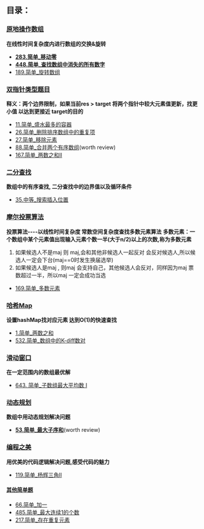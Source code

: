 ## 目录：

### [原地操作数组](https://github.com/wuye251/algorithm/tree/master/%E5%8A%9B%E6%89%A3/%E6%95%B0%E7%BB%84/%E5%8E%9F%E5%9C%B0%E6%93%8D%E4%BD%9C%E6%95%B0%E7%BB%84)
__在线性时间复杂度内进行数组的交换&旋转__
- __[283.简单_移动零](https://github.com/wuye251/algorithm/blob/master/%E5%8A%9B%E6%89%A3/%E6%95%B0%E7%BB%84/%E5%8E%9F%E5%9C%B0%E6%93%8D%E4%BD%9C%E6%95%B0%E7%BB%84/283.%E7%AE%80%E5%8D%95_%E7%A7%BB%E5%8A%A8%E9%9B%B6)__
- __[448.简单_查找数组中消失的所有数字](https://github.com/wuye251/algorithm/blob/master/%E5%8A%9B%E6%89%A3/%E6%95%B0%E7%BB%84/%E5%8E%9F%E5%9C%B0%E6%93%8D%E4%BD%9C%E6%95%B0%E7%BB%84/448.%E7%AE%80%E5%8D%95_%E6%9F%A5%E6%89%BE%E6%95%B0%E7%BB%84%E4%B8%AD%E6%B6%88%E5%A4%B1%E7%9A%84%E6%89%80%E6%9C%89%E6%95%B0%E5%AD%97.php)__
- [189.简单_旋转数组](https://github.com/wuye251/algorithm/blob/master/%E5%8A%9B%E6%89%A3/%E6%95%B0%E7%BB%84/%E5%8E%9F%E5%9C%B0%E6%93%8D%E4%BD%9C%E6%95%B0%E7%BB%84/189.%E7%AE%80%E5%8D%95_%E6%97%8B%E8%BD%AC%E6%95%B0%E7%BB%84.php)


### [双指针类型题目](https://github.com/wuye251/algorithm/tree/master/%E5%8A%9B%E6%89%A3/%E6%95%B0%E7%BB%84/%E5%8F%8C%E6%8C%87%E9%92%88)
__释义：两个边界限制，如果当前res > target  将两个指针中较大元素值更新，找更小值 以达到更接近 target的目的__
- [11.简单_盛水最多的容器](https://github.com/wuye251/algorithm/blob/master/%E5%8A%9B%E6%89%A3/%E6%95%B0%E7%BB%84/%E5%8F%8C%E6%8C%87%E9%92%88/11.%E7%AE%80%E5%8D%95_%E7%9B%9B%E6%B0%B4%E6%9C%80%E5%A4%9A%E7%9A%84%E5%AE%B9%E5%99%A8.php)
- [26.简单_删除排序数组中的重复项](https://github.com/wuye251/algorithm/blob/master/%E5%8A%9B%E6%89%A3/%E6%95%B0%E7%BB%84/%E5%8F%8C%E6%8C%87%E9%92%88/26.%E7%AE%80%E5%8D%95_%E5%88%A0%E9%99%A4%E6%8E%92%E5%BA%8F%E6%95%B0%E7%BB%84%E4%B8%AD%E7%9A%84%E9%87%8D%E5%A4%8D%E9%A1%B9.php)
- [27.简单_移除元素](https://github.com/wuye251/algorithm/blob/master/%E5%8A%9B%E6%89%A3/%E6%95%B0%E7%BB%84/%E5%8F%8C%E6%8C%87%E9%92%88/27.%E7%AE%80%E5%8D%95_%E7%A7%BB%E9%99%A4%E5%85%83%E7%B4%A0.php)
- [88.简单_合并两个有序数组](https://github.com/wuye251/algorithm/blob/master/%E5%8A%9B%E6%89%A3/%E6%95%B0%E7%BB%84/%E5%8F%8C%E6%8C%87%E9%92%88/88.%E7%AE%80%E5%8D%95_%E5%90%88%E5%B9%B6%E4%B8%A4%E4%B8%AA%E6%9C%89%E5%BA%8F%E6%95%B0%E7%BB%84.php)(worth review)
- [167.简单_两数之和II](https://github.com/wuye251/algorithm/blob/master/%E5%8A%9B%E6%89%A3/%E6%95%B0%E7%BB%84/%E5%8F%8C%E6%8C%87%E9%92%88/167.%E7%AE%80%E5%8D%95_%E4%B8%A4%E6%95%B0%E4%B9%8B%E5%92%8CII.php)

### [二分查找](https://github.com/wuye251/algorithm/tree/master/%E5%8A%9B%E6%89%A3/%E6%95%B0%E7%BB%84/%E4%BA%8C%E5%88%86%E6%9F%A5%E6%89%BE)
__数组中的有序查找, 二分查找中的边界值以及循环条件__
- [35.中等_搜索插入位置](https://github.com/wuye251/algorithm/blob/master/%E5%8A%9B%E6%89%A3/%E6%95%B0%E7%BB%84/%E4%BA%8C%E5%88%86%E6%9F%A5%E6%89%BE/35.%E4%B8%AD%E7%AD%89_%E6%90%9C%E7%B4%A2%E6%8F%92%E5%85%A5%E4%BD%8D%E7%BD%AE.php)

### [摩尔投票算法](https://github.com/wuye251/algorithm/tree/master/%E5%8A%9B%E6%89%A3/%E6%95%B0%E7%BB%84/%E6%91%A9%E5%B0%94%E6%8A%95%E7%A5%A8%E7%AE%97%E6%B3%95)
__投票算法----以线性时间复杂度 常数空间复杂度查找多数元素算法__
__多数元素：一个数组中某个元素值出现输入元素个数一半(大于n/2)以上的次数,称为多数元素__
1. 如果候选人不是maj 则 maj,会和其他非候选人一起反对 会反对候选人,所以候选人一定会下台(maj==0时发生换届选举)
2. 如果候选人是maj , 则maj 会支持自己，其他候选人会反对，同样因为maj 票数超过一半，所以maj 一定会成功当选
- [169.简单_多数元素](https://github.com/wuye251/algorithm/blob/master/%E5%8A%9B%E6%89%A3/%E6%95%B0%E7%BB%84/%E6%91%A9%E5%B0%94%E6%8A%95%E7%A5%A8%E7%AE%97%E6%B3%95/169.%E7%AE%80%E5%8D%95_%E5%A4%9A%E6%95%B0%E5%85%83%E7%B4%A0.php)

### [哈希Map](https://github.com/wuye251/algorithm/tree/master/%E5%8A%9B%E6%89%A3/%E6%95%B0%E7%BB%84/%E5%93%88%E5%B8%8CMap)
__设置hashMap找对应元素  达到O(1)的快速查找__
- [1.简单_两数之和](https://github.com/wuye251/algorithm/blob/master/%E5%8A%9B%E6%89%A3/%E6%95%B0%E7%BB%84/%E5%93%88%E5%B8%8CMap/1.%E7%AE%80%E5%8D%95_%E4%B8%A4%E6%95%B0%E4%B9%8B%E5%92%8C.php)
- [532.简单_数组中的K-diff数对](https://github.com/wuye251/algorithm/blob/master/%E5%8A%9B%E6%89%A3/%E6%95%B0%E7%BB%84/%E5%93%88%E5%B8%8CMap/532.%E7%AE%80%E5%8D%95_%E6%95%B0%E7%BB%84%E4%B8%AD%E7%9A%84K-diff%E6%95%B0%E5%AF%B9.php)
### [滑动窗口](https://github.com/wuye251/algorithm/tree/master/%E5%8A%9B%E6%89%A3/%E6%95%B0%E7%BB%84/%E6%BB%91%E5%8A%A8%E7%AA%97%E5%8F%A3)
__在一定范围内的数组最优解__
- [643. 简单_子数组最大平均数 I](https://github.com/wuye251/algorithm/blob/master/%E5%8A%9B%E6%89%A3/%E6%95%B0%E7%BB%84/%E6%BB%91%E5%8A%A8%E7%AA%97%E5%8F%A3/643.%20%E7%AE%80%E5%8D%95_%E5%AD%90%E6%95%B0%E7%BB%84%E6%9C%80%E5%A4%A7%E5%B9%B3%E5%9D%87%E6%95%B0%20I.php)

### [动态规划](https://github.com/wuye251/algorithm/tree/master/%E5%8A%9B%E6%89%A3/%E6%95%B0%E7%BB%84/%E5%8A%A8%E6%80%81%E8%A7%84%E5%88%92)
__数组中用动态规划解决问题__
- __[53.简单_最大子序和](https://github.com/wuye251/algorithm/blob/master/%E5%8A%9B%E6%89%A3/%E6%95%B0%E7%BB%84/%E5%8A%A8%E6%80%81%E8%A7%84%E5%88%92/53.%E7%AE%80%E5%8D%95_%E6%9C%80%E5%A4%A7%E5%AD%90%E5%BA%8F%E5%92%8C.php)__(worth review)
### [编程之美](https://github.com/wuye251/algorithm/tree/master/%E5%8A%9B%E6%89%A3/%E6%95%B0%E7%BB%84/%E7%BC%96%E7%A8%8B%E4%B9%8B%E7%BE%8E)
__用优美的代码逻辑解决问题,感受代码的魅力__
- [119.简单_杨辉三角II](https://github.com/wuye251/algorithm/blob/master/%E5%8A%9B%E6%89%A3/%E6%95%B0%E7%BB%84/%E7%BC%96%E7%A8%8B%E4%B9%8B%E7%BE%8E/119.%E7%AE%80%E5%8D%95_%E6%9D%A8%E8%BE%89%E4%B8%89%E8%A7%92II.php)


#### [其他简单题](https://github.com/wuye251/algorithm/tree/master/%E5%8A%9B%E6%89%A3/%E6%95%B0%E7%BB%84/%E5%85%B6%E4%BB%96%E7%AE%80%E5%8D%95%E9%A2%98)
- [66.简单_加一](https://github.com/wuye251/algorithm/blob/master/%E5%8A%9B%E6%89%A3/%E6%95%B0%E7%BB%84/%E5%85%B6%E4%BB%96%E7%AE%80%E5%8D%95%E9%A2%98/66.%E7%AE%80%E5%8D%95_%E5%8A%A0%E4%B8%80.php)
- [485.简单_最大连续1的个数](https://github.com/wuye251/algorithm/blob/master/%E5%8A%9B%E6%89%A3/%E6%95%B0%E7%BB%84/%E5%85%B6%E4%BB%96%E7%AE%80%E5%8D%95%E9%A2%98/485.%E7%AE%80%E5%8D%95_%E6%9C%80%E5%A4%A7%E8%BF%9E%E7%BB%AD1%E7%9A%84%E4%B8%AA%E6%95%B0.php)
- [217.简单_存在重复元素](https://github.com/wuye251/algorithm/blob/master/%E5%8A%9B%E6%89%A3/%E6%95%B0%E7%BB%84/%E5%85%B6%E4%BB%96%E7%AE%80%E5%8D%95%E9%A2%98/217.%E7%AE%80%E5%8D%95_%E5%AD%98%E5%9C%A8%E9%87%8D%E5%A4%8D%E5%85%83%E7%B4%A0.php)